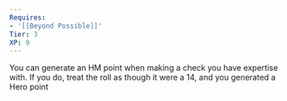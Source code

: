 ```yaml
---
Requires:
- '[[Beyond Possible]]'
Tier: 3
XP: 9
---
```


You can generate an HM point when making a check you have expertise with. If you do, treat the roll as though it were a 14, and you generated a Hero point